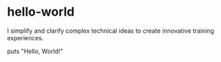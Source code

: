 # hello-world

I simplify and clarify complex technical ideas to create innovative training experiences.

puts "Hello, World!"
